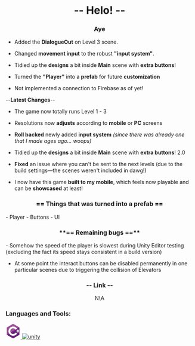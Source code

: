 <h1 align="center">-- Helo! --</h1>
<h3 align="center">Aye</h3>

- Added the **DialogueOut** on Level 3 scene.

- Changed **movement input** to the robust **"input system"**.

- Tidied up the **designs** a bit inside **Main** scene with **extra buttons**!

- Turned the **"Player"** into a **prefab** for future **customization**

- Not implemented a connection to Firebase as of yet!

--**Latest Changes**--
- The game now totally runs Level 1 - 3

- Resolutions now **adjusts** according to **mobile** or **PC** screens

- **Roll backed** newly added **input system** *(since there was already one that I made ages ago... woops)*

- Tidied up the **designs** a bit inside **Main** scene with **extra buttons**! 2.0

- **Fixed** an issue where you can't be sent to the next levels (due to the build settings—the scenes weren't included in dawg!)

- I now have this game **built to my mobile**, which feels now playable and can be **showcased** at least!

<h3 align="center">== Things that was turned into a prefab ==</h3>
- Player
- Buttons
- UI

<h3 align="center">**== Remaining bugs ==**</h3>
- Somehow the speed of the player is slowest during Unity Editor testing (excluding the fact its speed stays consistent in a build version)

- At some point the interact buttons can be disabled permanently in one particular scenes due to triggering the collision of Elevators


<h3 align="center">-- Link --</h3>
<p align="center">N\A</h3>




<h3 align="left">Languages and Tools:</h3>
<p align="left"> <a href="https://www.w3schools.com/cs/" target="_blank" rel="noreferrer"> <img src="https://raw.githubusercontent.com/devicons/devicon/master/icons/csharp/csharp-original.svg" alt="csharp" width="40" height="40"/> </a> <a href="https://unity.com/" target="_blank" rel="noreferrer"> <img src="https://www.vectorlogo.zone/logos/unity3d/unity3d-icon.svg" alt="unity" width="40" height="40"/> </a> </p>
